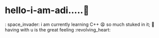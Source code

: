 # hello-i-am-adi.....:wave:
: space_invader: i am currently learning C++
:weary: so much stuked in it;
:pleading_face: having with u is the great feeling
:revolving_heart:

